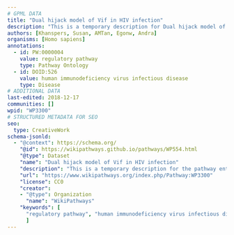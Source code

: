 ```yaml
---
# GPML DATA
title: "Dual hijack model of Vif in HIV infection"
description: "This is a temporary description for Dual hijack model of Vif in HIV infection"
authors: [Khanspers, Susan, AMTan, Egonw, Andra]
organisms: [Homo sapiens]
annotations:
  - id: PW:0000004
    value: regulatory pathway
    type: Pathway Ontology
  - id: DOID:526
    value: human immunodeficiency virus infectious disease
    type: Disease
# ADDITIONAL DATA
last-edited: 2018-12-17
communities: []
wpid: "WP3300"
# STRUCTURED METADATA FOR SEO
seo:
  type: CreativeWork
schema-jsonld:
  - "@context": https://schema.org/
    "@id": https://wikipathways.github.io/pathways/WP554.html
    "@type": Dataset
    "name": "Dual hijack model of Vif in HIV infection"
    "description": "This is a temporary description for the pathway entitled: Dual hijack model of Vif in HIV infection"
    "url": "https://www.wikipathways.org/index.php/Pathway:WP3300"
    "license": CC0
    "creator":
    - "@type": Organization
      "name": "WikiPathways"
    "keywords": [
      "regulatory pathway", "human immunodeficiency virus infectious disease",
      ]
---
```

